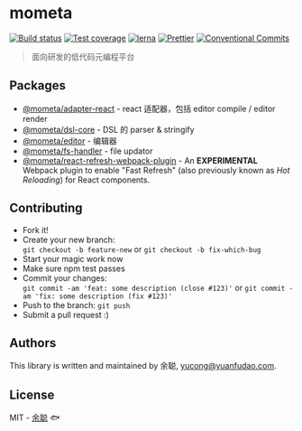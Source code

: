 # mometa

[![Build status](https://img.shields.io/travis/余聪/mometa/master.svg?style=flat-square)](https://travis-ci.com/余聪/mometa)
[![Test coverage](https://img.shields.io/codecov/c/github/余聪/mometa.svg?style=flat-square)](https://codecov.io/github/余聪/mometa?branch=master)
[![lerna](https://img.shields.io/badge/maintained%20with-lerna-cc00ff.svg?style=flat-square)](https://lernajs.io/)
[![Prettier](https://img.shields.io/badge/code_style-prettier-ff69b4.svg?style=flat-square)](https://prettier.io/)
[![Conventional Commits](https://img.shields.io/badge/Conventional%20Commits-1.0.0-yellow.svg?style=flat-square)](https://conventionalcommits.org)

> 面向研发的低代码元编程平台

## Packages

- [@mometa/adapter-react](packages/adapter-react) - react 适配器，包括 editor compile / editor render
- [@mometa/dsl-core](packages/dsl-core) - DSL 的 parser & stringify
- [@mometa/editor](packages/editor) - 编辑器
- [@mometa/fs-handler](packages/fs-handler) - file updator
- [@mometa/react-refresh-webpack-plugin](packages/react-refresh-webpack-plugin) - An **EXPERIMENTAL** Webpack plugin to enable "Fast Refresh" (also previously known as _Hot Reloading_) for React components.

## Contributing

- Fork it!
- Create your new branch:\
  `git checkout -b feature-new` or `git checkout -b fix-which-bug`
- Start your magic work now
- Make sure npm test passes
- Commit your changes:\
  `git commit -am 'feat: some description (close #123)'` or `git commit -am 'fix: some description (fix #123)'`
- Push to the branch: `git push`
- Submit a pull request :)

## Authors

This library is written and maintained by 余聪, <a href="mailto:yucong@yuanfudao.com">yucong@yuanfudao.com</a>.

## License

MIT - [余聪](https://github.com/余聪) 🐟
